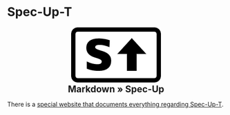 # Spec-Up-T

<div align="center">

<img src="./static/specup_logo.png">

<h2 style="display: block; margin: 0 auto; text-align: center;">Markdown » Spec-Up</h2>
</div>

There is a [special website that documents everything regarding Spec-Up-T](https://blockchainbird.github.io/spec-up-t-website/).
